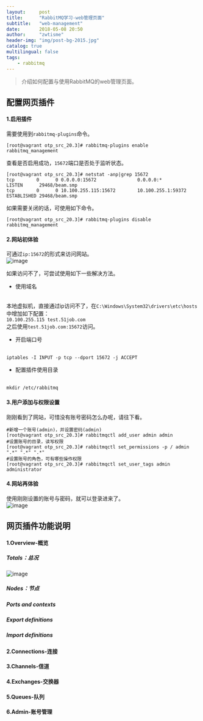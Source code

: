 ```yaml
---
layout:     post
title:      "RabbitMQ学习-web管理页面"
subtitle:   "web-management"
date:       2018-05-08 20:50
author:     "zwtisme"
header-img: "img/post-bg-2015.jpg"
catalog: true
multilingual: false
tags:
    - rabbitmq
---
```


> 介绍如何配置与使用RabbitMQ的web管理页面。

## 配置网页插件

#### 1.启用插件

需要使用到<code>rabbitmq-plugins</code>命令。

```linux
[root@vagrant otp_src_20.3]# rabbitmq-plugins enable rabbitmq_management
```
查看是否启用成功，<code>15672</code>端口是否处于监听状态。

```linux
[root@vagrant otp_src_20.3]# netstat -anp|grep 15672
tcp        0      0 0.0.0.0:15672               0.0.0.0:*                   LISTEN      29468/beam.smp      
tcp        0      0 10.100.255.115:15672        10.100.255.1:59372          ESTABLISHED 29468/beam.smp    
```

如果需要关闭的话，可使用如下命令。

```linux
[root@vagrant otp_src_20.3]# rabbitmq-plugins disable rabbitmq_management
```

#### 2.网站初体验

可通过<code>ip:15672</code>的形式来访问网站。
<br>
![image]({{site.url}}/img/2018-05-08-4-rabbitmq-study-web-management/pzwycj-1.png?raw=true)

如果访问不了，可尝试使用如下一些解决方法。
- 使用域名
<br>
本地虚拟机，直接通过ip访问不了，在<code>C:\Windows\System32\drivers\etc\hosts</code>中增加如下配置：
<br>
<code>10.100.255.115 test.51job.com</code>
<br>
之后使用<code>test.51job.com:15672</code>访问。

- 开启端口号
<br>
<code>iptables -I INPUT -p tcp --dport 15672 -j ACCEPT</code>
 
- 配置插件使用目录
<br>
<code>mkdir /etc/rabbitmq</code>

#### 3.用户添加与权限设置

刚刚看到了网站，可惜没有账号密码怎么办呢，请往下看。

```linux
#新增一个账号(admin)，并设置密码(admin)
[root@vagrant otp_src_20.3]# rabbitmqctl add_user admin admin
#设置账号的目录，读写权限
[root@vagrant otp_src_20.3]# rabbitmqctl set_permissions -p / admin ".*" ".*" ".*"
#设置账号的角色，可有哪些操作权限
[root@vagrant otp_src_20.3]# rabbitmqctl set_user_tags admin administrator
```

#### 4.网站再体验

使用刚刚设置的账号与密码，就可以登录进来了。
<br>
![image]({{site.url}}/img/2018-05-08-4-rabbitmq-study-web-management/pzwycj-2.png?raw=true)

## 网页插件功能说明

#### 1.Overview-概览

##### Totals：总况

![image]({{site.url}}/img/2018-05-08-4-rabbitmq-study-web-management/overview-queued-messages.png?raw=true)



##### Nodes：节点

##### Ports and contexts

##### Export definitions

##### Import definitions

#### 2.Connections-连接

#### 3.Channels-信道

#### 4.Exchanges-交换器

#### 5.Queues-队列

#### 6.Admin-账号管理
